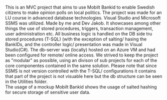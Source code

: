 This is an MVC project that aims to use Mobilt Bankid to enable Swedish citizens to make opinion polls on local politics. The project was made for an LU course in advanced database technologies. Visual Studio and Microsoft SSMS was utilized. Made by me and Dev Jakob. It showcases among other things the use of stored procedures, triggers, transaction management, user administration etc. All business logic is handled on the DB side tru stored procedures (T-SQL) (with the exception of salting/ hasing the BankIDs, and the controller logic/ presentation was made in Visual Studio(C#). The db-server was (locally) hosted on an Azure VM and had been configured for remote/ online access. We strived to keep the project as "modular" as possible, using an divison of sub projects for each of the core componentes contained in the same solution.
Please note that since SSMS is not version controlled with the T-SQL/ configurations it contains that part of the project is not visuable here but the db structure can be seen in the Utilities folder.  
The usage of a mockup Mobilt Bankid shows the usage of salted hashing for secure storage of sensitive user data.
